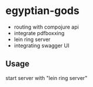 # egyptian-gods

* routing with compojure api
* integrate pdfboxxing
* lein ring server
* integrating swagger UI

## Usage

start server with  "lein ring server"
